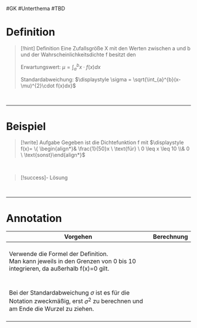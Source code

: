 #GK #Unterthema #TBD 

# Definition

>[!hint] Definition
>Eine Zufallsgröße X mit den Werten zwischen a und b und der Wahrscheinlichkeitsdichte f besitzt den
>
>Erwartungswert: $\displaystyle \mu=\int_{a}^{b}x \cdot f(x)dx$
>
>Standardabweichung: $\displaystyle \sigma = \sqrt{\int_{a}^{b}(x-\mu)^{2}\cdot f(x)dx}$

<br>

___
# Beispiel

>[!write] Aufgabe
>Gegeben ist die Dichtefunktion f mit $\displaystyle f(x)= \{  \begin{align*}& \frac{1}{50}x \ \text{für} \ 0 \leq x \leq 10 \\& 0 \ \text{sonst}\end{align*}$

<br>

>[!success]- Lösung
>

<br>

___
# Annotation

| Vorgehen | Berechnung |
| ---- | ---- |
| <br>Verwende die Formel der Definition.<br>Man kann jeweils in den Grenzen von 0 bis 10 integrieren, da außerhalb f(x)=0 gilt.<br><br> |  |
| <br>Bei der Standardabweichung $\sigma$ ist es für die Notation zweckmäßig, erst $\sigma^{2}$ zu berechnen und am Ende die Wurzel zu ziehen.<br><br> |  |